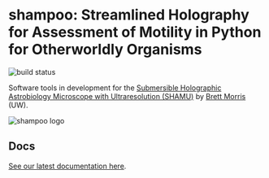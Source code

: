 # shampoo: Streamlined Holography for Assessment of Motility in Python for Otherworldly Organisms

![build status](https://travis-ci.org/bmorris3/shampoo.svg?branch=master)

Software tools in development for the [Submersible Holographic Astrobiology Microscope with Ultraresolution (SHAMU)](https://www.moore.org/grants/list/GBMF4037) by [Brett Morris](http://brettmorr.is) (UW).

![shampoo logo](http://staff.washington.edu/bmmorris/images/shampoo_logo.png)


## Docs

[See our latest documentation here](http://shampoo.readthedocs.org/en/latest/).
